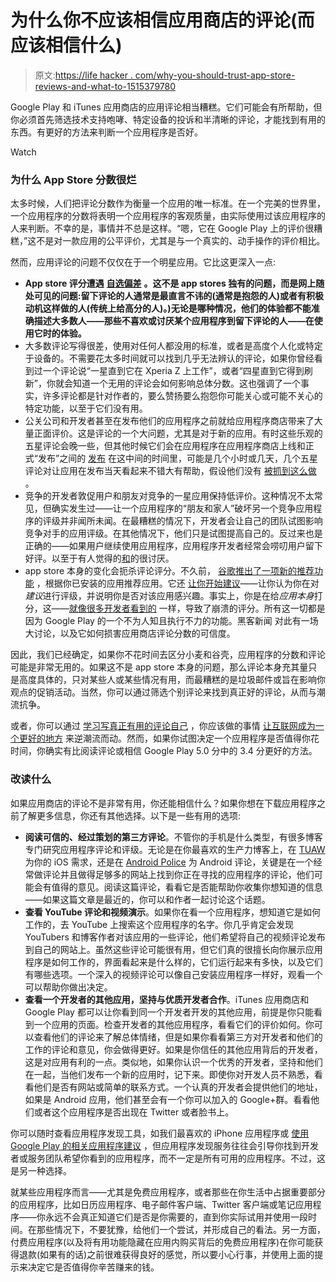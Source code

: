 # 为什么你不应该相信应用商店的评论(而应该相信什么)

> 原文:[https://life hacker . com/why-you-should-trust-app-store-reviews-and-what-to-1515379780](https://lifehacker.com/why-you-shouldnt-trust-app-store-reviews-and-what-to-1515379780)

Google Play 和 iTunes 应用商店的应用评论相当糟糕。它们可能会有所帮助，但你必须首先筛选技术支持咆哮、特定设备的投诉和半清晰的评论，才能找到有用的东西。有更好的方法来判断一个应用程序是否好。

Watch

### 为什么 App Store 分数很烂

太多时候，人们把评论分数作为衡量一个应用的唯一标准。在一个完美的世界里，一个应用程序的分数将表明一个应用程序的客观质量，由实际使用过该应用程序的人来判断。不幸的是，事情并不总是这样。“嗯，它在 Google Play 上的评价很糟糕，”这不是对一款应用的公平评价，尤其是与一个真实的、动手操作的评价相比。

然而，应用评论的问题不仅仅在于一个明星应用。它比这更深入一点:

*   **App store 评分遭遇** [**自选偏差**](http://en.wikipedia.org/wiki/Self-selection_bias) **。这不是 app stores 独有的问题，而是网上随处可见的问题:留下评论的人通常是最直言不讳的(通常是抱怨的人)或者有积极动机这样做的人(传统上给高分的人)。)无论是哪种情况，他们的体验都不能准确描述大多数人——那些不喜欢或讨厌某个应用程序到留下评论的人——在使用它时的体验。**
*   大多数评论写得很差，使用对任何人都没用的标准，或者是高度个人化或特定于设备的。不需要花太多时间就可以找到几乎无法辨认的评论，如果你曾经看到过一个评论说“一星直到它在 Xperia Z 上工作”，或者“四星直到它得到刷新”，你就会知道一个无用的评论会如何影响总体分数。这也强调了一个事实，许多评论都是针对作者的，要么赞扬要么抱怨你可能关心或可能不关心的特定功能，以至于它们没有用。
*   公关公司和开发者甚至在发布他们的应用程序之前就给应用程序商店带来了大量正面评价。这是评论的一个大问题，尤其是对于新的应用。有时这些乐观的五星评论会晚一些，但其他时候它们会在应用程序在应用程序商店上线和正式“发布”之间的 [发布](http://techcrunch.com/2009/08/22/cheating-the-app-store-pr-firm-has-interns-post-positive-reviews-for-clients/) 在这中间的时间里，可能是几个小时或几天，几个五星评论对让应用在发布当天看起来不错大有帮助，假设他们没有 [被抓到这么做](http://www.techdirt.com/articles/20100826/16563710787.shtml) 。
*   竞争的开发者敦促用户和朋友对竞争的一星应用保持低评价。这种情况不太常见，但确实发生过——让一个应用程序的“朋友和家人”破坏另一个竞争应用程序的评级并非闻所未闻。在最糟糕的情况下，开发者会让自己的团队试图影响竞争对手的应用评级。在其他情况下，他们只是试图提高自己的。反过来也是正确的——如果用户继续使用应用程序，应用程序开发者经常会唠叨用户留下好评。以至于有人觉得的[和](http://softwareops.com/blog/2013/12/9/john-gruber-wants-to-start-a-campaign-against-app-developers)的很讨厌。
*   app store 本身的变化会扼杀评论评分。不久前， [谷歌推出了一项新的推荐功能](http://blog.testfairy.com/google-play-store-ratings-drop/) ，根据你已安装的应用推荐应用。它还 [让你开始建议](http://blog.testfairy.com/google-play-store-ratings-drop-update/)——让你认为你在对*建议*进行评级，并说明你是否对该应用感兴趣。事实上，你是在给*应用本身*打分，这——[就像很多开发者看到的](http://blog.testfairy.com/google-play-store-ratings-drop-update/) 一样，导致了崩溃的评分。所有这一切都是因为 Google Play 的一个不为人知且执行不力的功能。黑客新闻 对此有一场大讨论，以及它如何损害应用商店评论分数的可信度。

因此，我们已经确定，如果你不花时间去区分小麦和谷壳，应用程序的分数和评论可能是非常无用的。如果这不是 app store 本身的问题，那么评论本身充其量只是高度具体的，只对某些人或某些情况有用，而最糟糕的是垃圾邮件或旨在影响你观点的促销活动。当然，你可以通过筛选个别评论来找到真正好的评论，从而与潮流抗争。

或者，你可以通过 [学习写真正有用的评论自己](https://lifehacker.com/how-to-write-genuinely-useful-reviews-online-5885607) ，你应该做的事情 [让互联网成为一个更好的地方](http://lifehacker.com/not-being-a-troll-isnt-enough-a-handbook-to-being-a-mo-5885282) 来逆潮流而动。然而，如果你试图决定一个应用程序是否值得你花时间，你确实有比阅读评论或相信 Google Play 5.0 分中的 3.4 分更好的方法。

### 改读什么

如果应用商店的评论不是非常有用，你还能相信什么？如果你想在下载应用程序之前了解更多信息，你还有其他选择。以下是一些有用的选项:

*   **阅读可信的、经过策划的第三方评论**。不管你的手机是什么类型，有很多博客专门研究应用程序评论和评级。无论是在你最喜欢的生产力博客上，在 [TUAW](http://tuaw.com/) 为你的 iOS 需求，还是在 [Android Police](http://androidpolice.com/) 为 Android 评论，关键是在一个经常做评论并且做得足够多的网站上找到你正在寻找的应用程序的评论，他们可能会有值得的意见。阅读这篇评论，看看它是否能帮助你收集你想知道的信息——如果这篇文章是最近的，你可以和作者一起讨论这个话题。
*   **查看 YouTube 评论和视频演示**。如果你在看一个应用程序，想知道它是如何工作的，去 YouTube 上搜索这个应用程序的名字。你几乎肯定会发现 YouTubers 和博客作者对该应用的一些评论，他们希望将自己的视频评论发布到自己的网站上。虽然这些评论可能很有用，但它们真的很擅长向你展示应用程序是如何工作的，界面看起来是什么样的，它们运行起来有多快，以及它们有哪些选项。一个深入的视频评论可以像自己安装应用程序一样好，观看一个可以帮助你做出决定。
*   **查看一个开发者的其他应用，坚持与优质开发者合作**。iTunes 应用商店和 Google Play 都可以让你看到同一个开发者开发的其他应用，前提是你只能看到一个应用的页面。检查开发者的其他应用程序，看看它们的评价如何。你可以查看他们的评论来了解总体情绪，但是如果你看看第三方对开发者和他们的工作的评论和意见，你会做得更好。如果是你信任的其他应用背后的开发者，这是对应用有利的一点。类似地，如果你认识一个优秀的开发者，坚持和他们在一起，当他们发布一个新的应用时，记下来。即使你对开发人员不熟悉，看看他们是否有网站或简单的联系方式。一个认真的开发者会提供他们的地址，如果是 Android 应用，他们甚至会有一个你可以加入的 Google+群。看看他们或者这个应用程序是否出现在 Twitter 或者脸书上。

你可以随时查看应用程序发现工具，如我们最喜欢的 iPhone 应用程序或 [使用 Google Play 的相关应用程序建议](http://lifehacker.com/the-best-app-discovery-app-for-android-5881565) ，但应用程序发现服务往往会引导你找到开发者或服务团队希望你看到的应用程序，而不一定是所有可用的应用程序。不过，这是另一种选择。

就某些应用程序而言——尤其是免费应用程序，或者那些在你生活中占据重要部分的应用程序，比如日历应用程序、电子邮件客户端、Twitter 客户端或笔记应用程序——你永远不会真正知道它们是否是你需要的，直到你实际试用并使用一段时间。在那些情况下，不要犹豫，给他们一个尝试，并形成自己的看法。另一方面，付费应用程序(以及将有用功能隐藏在应用内购买背后的免费应用程序)在你可能获得退款(如果有的话)之前很难获得良好的感觉，所以要小心行事，并使用上面的提示来决定它是否值得你辛苦赚来的钱。